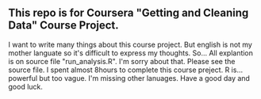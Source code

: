 ## This repo is for Coursera "Getting and Cleaning Data" Course Project.
I want to write many things about this course project. But english is not my mother languate so it's difficult to express my thoughts. 
So... All explantion is on source file "run_analysis.R". I'm sorry about that. Please see the source file. 
I spent almost 8hours to complete this course preject. R is... powerful but too vague. I'm missing other lanuages. 
Have a good day and good luck.
